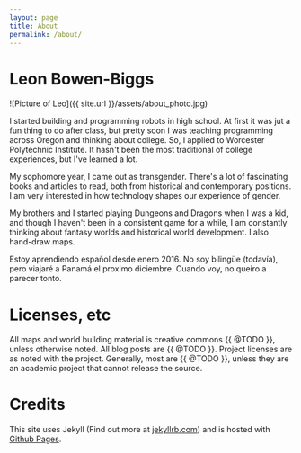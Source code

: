 ```yaml
---
layout: page
title: About
permalink: /about/
---
```


# Leon Bowen-Biggs
![Picture of Leo]({{ site.url }}/assets/about_photo.jpg)

I started building and programming robots in high school.
At first it was jut a fun thing to do after class, but pretty soon I was teaching programming across Oregon and thinking about college.
So, I applied to Worcester Polytechnic Institute.
It hasn't been the most traditional of college experiences, but I've learned a lot.

My sophomore year, I came out as transgender.
There's a lot of fascinating books and articles to read, both from historical and contemporary positions.
I am very interested in how technology shapes our experience of gender.

My brothers and I started playing Dungeons and Dragons when I was a kid, and though I haven't been in a consistent game for a while, I am constantly thinking about fantasy worlds and historical world development.
I also hand-draw maps.

Estoy aprendiendo español desde enero 2016.
No soy bilingüe (todavía), pero viajaré a Panamá el proximo diciembre.
Cuando voy, no queiro a parecer tonto.

# Licenses, etc
All maps and world building material is creative commons {{ @TODO }}, unless otherwise noted.
All blog posts are {{ @TODO }}.
Project licenses are as noted with the project.
Generally, most are {{ @TODO }}, unless they are an academic project that cannot release the source.

# Credits
This site uses Jekyll (Find out more at [jekyllrb.com](http://jekyllrb.com/)) and is hosted with [Github Pages](https://pages.github.com/).
